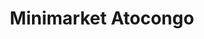 ---
title: "Minimarket Atocongo"
url: /villa-maria-del-triunfo/minimarket-atocongo/
shop: Lebensmittel
---